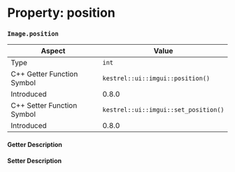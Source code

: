 
# Property: position
### `Image.position`

| Aspect | Value |
| --- | --- |
| Type | `int` |
| C++ Getter Function Symbol | `kestrel::ui::imgui::position()` |
| Introduced | 0.8.0 |
| C++ Setter Function Symbol | `kestrel::ui::imgui::set_position()` |
| Introduced | 0.8.0 |

#### Getter Description

#### Setter Description

